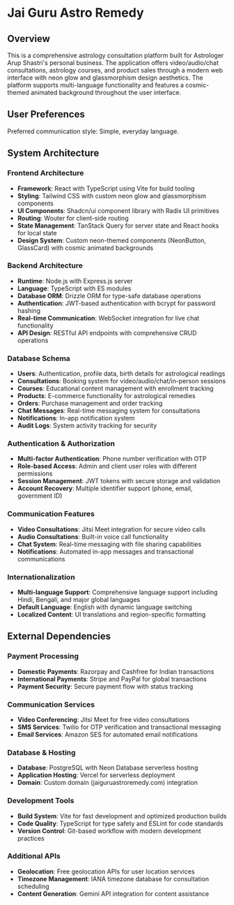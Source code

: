# Jai Guru Astro Remedy

## Overview

This is a comprehensive astrology consultation platform built for Astrologer Arup Shastri's personal business. The application offers video/audio/chat consultations, astrology courses, and product sales through a modern web interface with neon glow and glassmorphism design aesthetics. The platform supports multi-language functionality and features a cosmic-themed animated background throughout the user interface.

## User Preferences

Preferred communication style: Simple, everyday language.

## System Architecture

### Frontend Architecture
- **Framework**: React with TypeScript using Vite for build tooling
- **Styling**: Tailwind CSS with custom neon glow and glassmorphism components
- **UI Components**: Shadcn/ui component library with Radix UI primitives
- **Routing**: Wouter for client-side routing
- **State Management**: TanStack Query for server state and React hooks for local state
- **Design System**: Custom neon-themed components (NeonButton, GlassCard) with cosmic animated backgrounds

### Backend Architecture  
- **Runtime**: Node.js with Express.js server
- **Language**: TypeScript with ES modules
- **Database ORM**: Drizzle ORM for type-safe database operations
- **Authentication**: JWT-based authentication with bcrypt for password hashing
- **Real-time Communication**: WebSocket integration for live chat functionality
- **API Design**: RESTful API endpoints with comprehensive CRUD operations

### Database Schema
- **Users**: Authentication, profile data, birth details for astrological readings
- **Consultations**: Booking system for video/audio/chat/in-person sessions
- **Courses**: Educational content management with enrollment tracking
- **Products**: E-commerce functionality for astrological remedies
- **Orders**: Purchase management and order tracking
- **Chat Messages**: Real-time messaging system for consultations
- **Notifications**: In-app notification system
- **Audit Logs**: System activity tracking for security

### Authentication & Authorization
- **Multi-factor Authentication**: Phone number verification with OTP
- **Role-based Access**: Admin and client user roles with different permissions
- **Session Management**: JWT tokens with secure storage and validation
- **Account Recovery**: Multiple identifier support (phone, email, government ID)

### Communication Features
- **Video Consultations**: Jitsi Meet integration for secure video calls
- **Audio Consultations**: Built-in voice call functionality
- **Chat System**: Real-time messaging with file sharing capabilities
- **Notifications**: Automated in-app messages and transactional communications

### Internationalization
- **Multi-language Support**: Comprehensive language support including Hindi, Bengali, and major global languages
- **Default Language**: English with dynamic language switching
- **Localized Content**: UI translations and region-specific formatting

## External Dependencies

### Payment Processing
- **Domestic Payments**: Razorpay and Cashfree for Indian transactions
- **International Payments**: Stripe and PayPal for global transactions
- **Payment Security**: Secure payment flow with status tracking

### Communication Services
- **Video Conferencing**: Jitsi Meet for free video consultations
- **SMS Services**: Twilio for OTP verification and transactional messaging
- **Email Services**: Amazon SES for automated email notifications

### Database & Hosting
- **Database**: PostgreSQL with Neon Database serverless hosting
- **Application Hosting**: Vercel for serverless deployment
- **Domain**: Custom domain (jaiguruastroremedy.com) integration

### Development Tools
- **Build System**: Vite for fast development and optimized production builds
- **Code Quality**: TypeScript for type safety and ESLint for code standards
- **Version Control**: Git-based workflow with modern development practices

### Additional APIs
- **Geolocation**: Free geolocation APIs for user location services
- **Timezone Management**: IANA timezone database for consultation scheduling
- **Content Generation**: Gemini API integration for content assistance